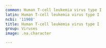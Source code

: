 ```yaml
---
common: Human T-cell leukemia virus type I
latin: Human T-cell leukemia virus type I
ncbi: '11908'
title: Human T-cell leukemia virus type I
group: Viruses
image: .na.character

---
```

